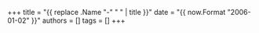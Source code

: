 +++
title = "{{ replace .Name "-" " " | title }}"
date = "{{ now.Format "2006-01-02" }}"
authors = []
tags = []
+++

